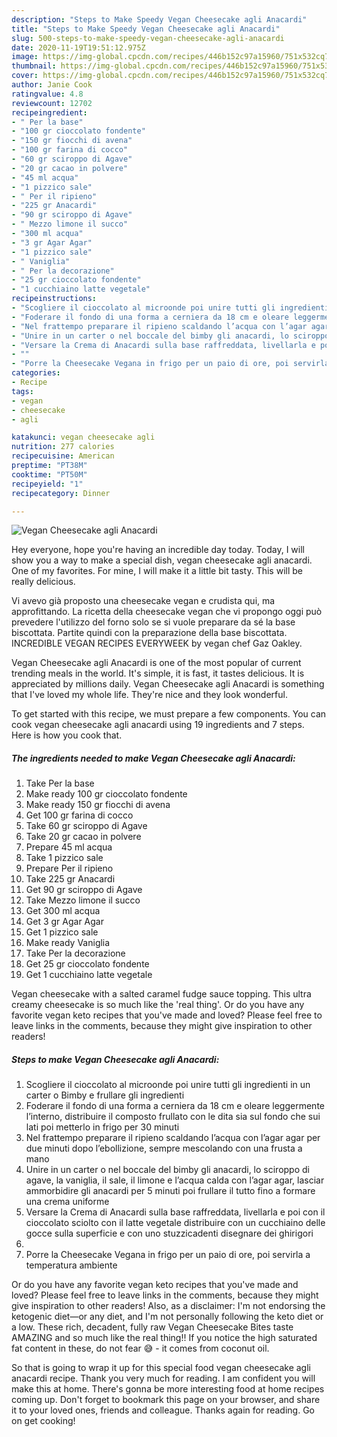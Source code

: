 ```yaml
---
description: "Steps to Make Speedy Vegan Cheesecake agli Anacardi"
title: "Steps to Make Speedy Vegan Cheesecake agli Anacardi"
slug: 500-steps-to-make-speedy-vegan-cheesecake-agli-anacardi
date: 2020-11-19T19:51:12.975Z
image: https://img-global.cpcdn.com/recipes/446b152c97a15960/751x532cq70/vegan-cheesecake-agli-anacardi-recipe-main-photo.jpg
thumbnail: https://img-global.cpcdn.com/recipes/446b152c97a15960/751x532cq70/vegan-cheesecake-agli-anacardi-recipe-main-photo.jpg
cover: https://img-global.cpcdn.com/recipes/446b152c97a15960/751x532cq70/vegan-cheesecake-agli-anacardi-recipe-main-photo.jpg
author: Janie Cook
ratingvalue: 4.8
reviewcount: 12702
recipeingredient:
- " Per la base"
- "100 gr cioccolato fondente"
- "150 gr fiocchi di avena"
- "100 gr farina di cocco"
- "60 gr sciroppo di Agave"
- "20 gr cacao in polvere"
- "45 ml acqua"
- "1 pizzico sale"
- " Per il ripieno"
- "225 gr Anacardi"
- "90 gr sciroppo di Agave"
- " Mezzo limone il succo"
- "300 ml acqua"
- "3 gr Agar Agar"
- "1 pizzico sale"
- " Vaniglia"
- " Per la decorazione"
- "25 gr cioccolato fondente"
- "1 cucchiaino latte vegetale"
recipeinstructions:
- "Scogliere il cioccolato al microonde poi unire tutti gli ingredienti in un carter o Bimby e frullare gli ingredienti"
- "Foderare il fondo di una forma a cerniera da 18 cm e oleare leggermente l’interno, distribuire il composto frullato con le dita sia sul fondo che sui lati poi metterlo in frigo per 30 minuti"
- "Nel frattempo preparare il ripieno scaldando l’acqua con l’agar agar per due minuti dopo l’ebollizione, sempre mescolando con una frusta a mano"
- "Unire in un carter o nel boccale del bimby gli anacardi, lo sciroppo di agave, la vaniglia, il sale, il limone e l’acqua calda con l’agar agar, lasciar ammorbidire gli anacardi per 5 minuti poi frullare il tutto fino a formare una crema uniforme"
- "Versare la Crema di Anacardi sulla base raffreddata, livellarla e poi con il cioccolato sciolto con il latte vegetale distribuire con un cucchiaino delle gocce sulla superficie e con uno stuzzicadenti disegnare dei ghirigori"
- ""
- "Porre la Cheesecake Vegana in frigo per un paio di ore, poi servirla a temperatura ambiente"
categories:
- Recipe
tags:
- vegan
- cheesecake
- agli

katakunci: vegan cheesecake agli 
nutrition: 277 calories
recipecuisine: American
preptime: "PT38M"
cooktime: "PT50M"
recipeyield: "1"
recipecategory: Dinner

---
```



![Vegan Cheesecake agli Anacardi](https://img-global.cpcdn.com/recipes/446b152c97a15960/751x532cq70/vegan-cheesecake-agli-anacardi-recipe-main-photo.jpg)

Hey everyone, hope you're having an incredible day today. Today, I will show you a way to make a special dish, vegan cheesecake agli anacardi. One of my favorites. For mine, I will make it a little bit tasty. This will be really delicious.

Vi avevo già proposto una cheesecake vegan e crudista qui, ma approfittando. La ricetta della cheesecake vegan che vi propongo oggi può prevedere l&#39;utilizzo del forno solo se si vuole preparare da sé la base biscottata. Partite quindi con la preparazione della base biscottata. INCREDIBLE VEGAN RECIPES EVERYWEEK by vegan chef Gaz Oakley.

Vegan Cheesecake agli Anacardi is one of the most popular of current trending meals in the world. It's simple, it is fast, it tastes delicious. It is appreciated by millions daily. Vegan Cheesecake agli Anacardi is something that I've loved my whole life. They're nice and they look wonderful.


To get started with this recipe, we must prepare a few components. You can cook vegan cheesecake agli anacardi using 19 ingredients and 7 steps. Here is how you cook that.

<!--inarticleads1-->

##### The ingredients needed to make Vegan Cheesecake agli Anacardi:

1. Take  Per la base
1. Make ready 100 gr cioccolato fondente
1. Make ready 150 gr fiocchi di avena
1. Get 100 gr farina di cocco
1. Take 60 gr sciroppo di Agave
1. Take 20 gr cacao in polvere
1. Prepare 45 ml acqua
1. Take 1 pizzico sale
1. Prepare  Per il ripieno
1. Take 225 gr Anacardi
1. Get 90 gr sciroppo di Agave
1. Take  Mezzo limone il succo
1. Get 300 ml acqua
1. Get 3 gr Agar Agar
1. Get 1 pizzico sale
1. Make ready  Vaniglia
1. Take  Per la decorazione
1. Get 25 gr cioccolato fondente
1. Get 1 cucchiaino latte vegetale


Vegan cheesecake with a salted caramel fudge sauce topping. This ultra creamy cheesecake is so much like the &#39;real thing&#39;. Or do you have any favorite vegan keto recipes that you&#39;ve made and loved? Please feel free to leave links in the comments, because they might give inspiration to other readers! 

<!--inarticleads2-->

##### Steps to make Vegan Cheesecake agli Anacardi:

1. Scogliere il cioccolato al microonde poi unire tutti gli ingredienti in un carter o Bimby e frullare gli ingredienti
1. Foderare il fondo di una forma a cerniera da 18 cm e oleare leggermente l’interno, distribuire il composto frullato con le dita sia sul fondo che sui lati poi metterlo in frigo per 30 minuti
1. Nel frattempo preparare il ripieno scaldando l’acqua con l’agar agar per due minuti dopo l’ebollizione, sempre mescolando con una frusta a mano
1. Unire in un carter o nel boccale del bimby gli anacardi, lo sciroppo di agave, la vaniglia, il sale, il limone e l’acqua calda con l’agar agar, lasciar ammorbidire gli anacardi per 5 minuti poi frullare il tutto fino a formare una crema uniforme
1. Versare la Crema di Anacardi sulla base raffreddata, livellarla e poi con il cioccolato sciolto con il latte vegetale distribuire con un cucchiaino delle gocce sulla superficie e con uno stuzzicadenti disegnare dei ghirigori
1. 
1. Porre la Cheesecake Vegana in frigo per un paio di ore, poi servirla a temperatura ambiente


Or do you have any favorite vegan keto recipes that you&#39;ve made and loved? Please feel free to leave links in the comments, because they might give inspiration to other readers! Also, as a disclaimer: I&#39;m not endorsing the ketogenic diet—or any diet, and I&#39;m not personally following the keto diet or a low. These rich, decadent, fully raw Vegan Cheesecake Bites taste AMAZING and so much like the real thing!! If you notice the high saturated fat content in these, do not fear 😅 - it comes from coconut oil. 

So that is going to wrap it up for this special food vegan cheesecake agli anacardi recipe. Thank you very much for reading. I am confident you will make this at home. There's gonna be more interesting food at home recipes coming up. Don't forget to bookmark this page on your browser, and share it to your loved ones, friends and colleague. Thanks again for reading. Go on get cooking!
